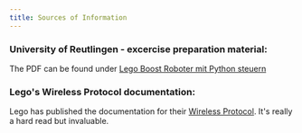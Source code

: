 ```yaml
---
title: Sources of Information
---
```


### University of Reutlingen - excercise preparation material:
The PDF can be found under [Lego Boost Roboter mit Python steuern](https://www.tec.reutlingen-university.de/fileadmin/user_upload/Fakultaet_TEC/LegoBoostPython_V3_180618.pdf)
### Lego's Wireless Protocol documentation:
Lego has published the documentation for their [Wireless Protocol](https://lego.github.io/lego-ble-wireless-protocol-docs/index.html#document-index). It's really a hard read but invaluable.
